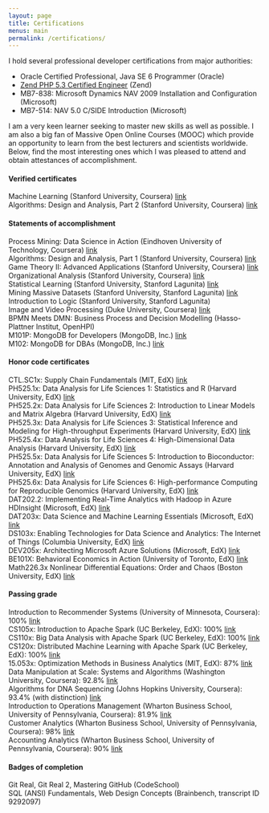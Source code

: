 ```yaml
---
layout: page
title: Certifications
menus: main
permalink: /certifications/
---
```


I hold several professional developer certifications from major authorities: 
- Oracle Certified Professional, Java SE 6 Programmer (Oracle)
- [Zend PHP 5.3 Certified Engineer](http://www.zend.com/en/yellow-pages/ZEND017489) (Zend) 
- MB7-838: Microsoft Dynamics NAV 2009 Installation and Configuration (Microsoft)
- MB7-514: NAV 5.0 C/SIDE Introduction (Microsoft)

I am a very keen learner seeking to master new skills as well as possible. 
I am also a big fan of Massive Open Online Courses (MOOC) which provide an opportunity to learn from the best lecturers and scientists worldwide. 
Below, find the most interesting ones which I was pleased to attend and obtain attestances of accomplishment.

#### Verified certificates

Machine Learning (Stanford University, Coursera) [link](https://www.coursera.org/account/accomplishments/records/WQXHDSZV52KJ)  
Algorithms: Design and Analysis, Part 2 (Stanford University, Coursera) [link](https://www.coursera.org/account/accomplishments/records/LJD2BVJCNYPZ)  

#### Statements of accomplishment

Process Mining: Data Science in Action (Eindhoven University of Technology, Coursera) [link](https://www.dropbox.com/s/4grbgwnsqzo8i8o/Coursera%20procmin%202015.pdf?dl=0)  
Algorithms: Design and Analysis, Part 1 (Stanford University, Coursera) [link](https://www.dropbox.com/s/5x9jgcfd8h0lfmx/Coursera%20algo%202015.pdf?dl=0)  
Game Theory II: Advanced Applications (Stanford University, Coursera) [link](https://www.dropbox.com/s/lfo7q0rajzxju1j/Coursera%20gametheory2%202016.pdf?dl=0)  
Organizational Analysis (Stanford University, Coursera) [link](https://www.dropbox.com/s/ow15t6u6ho28i96/Coursera%20organalysis%202016.pdf?dl=0)  
Statistical Learning (Stanford University, Stanford Lagunita) [link](https://prod-cert-bucket.s3.amazonaws.com/downloads/b15dd621f6564c2e984128f75799c479/Statement.pdf)  
Mining Massive Datasets (Stanford University, Stanford Lagunita) [link](https://prod-cert-bucket.s3.amazonaws.com/downloads/942fe1bab5ac431aabeb9320ed7dc75f/Statement.pdf)  
Introduction to Logic (Stanford University, Stanford Lagunita)  
Image and Video Processing (Duke University, Coursera) [link](https://www.dropbox.com/s/czjnigpckomdtmm/Coursera%20images%202016.pdf?dl=0)  
BPMN Meets DMN: Business Process and Decision Modelling (Hasso-Plattner Institut, OpenHPI)  
M101P: MongoDB for Developers (MongoDB, Inc.) [link](http://university.mongodb.com/course_completion/92e460aafc78443ab25cd309f64c52c3)  
M102: MongoDB for DBAs (MongoDB, Inc.) [link](http://university.mongodb.com/course_completion/99abb2d08325425e9ccb2c2adc389f67)  

#### Honor code certificates 

CTL.SC1x: Supply Chain Fundamentals (MIT, EdX) [link](https://courses.edx.org/certificates/ec6ec073aba94d38a8d64b3b294dd002)  
PH525.1x: Data Analysis for Life Sciences 1: Statistics and R (Harvard University, EdX) [link](https://courses.edx.org/certificates/c3ff3391a88d472b8151d4d11e1cf64a)  
PH525.2x: Data Analysis for Life Sciences 2: Introduction to Linear Models and Matrix Algebra (Harvard University, EdX) [link](https://courses.edx.org/certificates/ef57ffdd119b48cf88b0a4c38d1202b4)  
PH525.3x: Data Analysis for Life Sciences 3: Statistical Inference and Modeling for High-throughput Experiments (Harvard University, EdX) [link](https://courses.edx.org/certificates/4d803eb809624355a24676fc026800ab)  
PH525.4x: Data Analysis for Life Sciences 4: High-Dimensional Data Analysis (Harvard University, EdX) [link](https://courses.edx.org/certificates/4ce52ddf31a948998e8dd36007d84498)  
PH525.5x: Data Analysis for Life Sciences 5: Introduction to Bioconductor: Annotation and Analysis of Genomes and Genomic Assays (Harvard University, EdX) [link](https://courses.edx.org/certificates/66f5c465ecbf47ccaafb32dca775d761)  
PH525.6x: Data Analysis for Life Sciences 6: High-performance Computing for Reproducible Genomics (Harvard University, EdX) [link](https://courses.edx.org/certificates/ec57f10fc66045e8b1115e1d11fb624e)  
DAT202.2: Implementing Real-Time Analytics with Hadoop in Azure HDInsight (Microsoft, EdX) [link](https://courses.edx.org/certificates/cd613877a12a4d4eafc5c453ff126f5b)  
DAT203x: Data Science and Machine Learning Essentials (Microsoft, EdX) [link](https://courses.edx.org/certificates/0094d130b58649d59054265f51770a74)  
DS103x: Enabling Technologies for Data Science and Analytics: The Internet of Things (Columbia University, EdX) [link](https://courses.edx.org/certificates/8c8bfe4d0e764760a5d0f61bc70106ee)  
DEV205x: Architecting Microsoft Azure Solutions (Microsoft, EdX) [link](https://courses.edx.org/certificates/cc03a4ea44d74707af2a06b9b785ca53)  
BE101X: Behavioral Economics in Action (University of Toronto, EdX) [link](https://courses.edx.org/certificates/fe0102e276cc45f1a0f82c004c63d2d0)  
Math226.3x Nonlinear Differential Equations: Order and Chaos (Boston University, EdX) [link](https://courses.edx.org/certificates/e70d4689696e43b285eef4eda0fcb2af)  

#### Passing grade

Introduction to Recommender Systems (University of Minnesota, Coursera): 100% [link](https://www.coursera.org/learn/recommender-systems)  
CS105x: Introduction to Apache Spark (UC Berkeley, EdX): 100% [link](https://courses.edx.org/courses/course-v1:BerkeleyX+CS105x+1T2016/info)  
CS110x: Big Data Analysis with Apache Spark (UC Berkeley, EdX): 100% [link](https://courses.edx.org/courses/course-v1:BerkeleyX+CS110x+2T2016/info)  
CS120x: Distributed Machine Learning with Apache Spark (UC Berkeley, EdX): 100% [link](https://courses.edx.org/courses/course-v1:BerkeleyX+CS120x+2T2016/info)  
15.053x: Optimization Methods in Business Analytics (MIT, EdX): 87% [link](https://courses.edx.org/courses/course-v1:MITx+15.053x+3T2016/info)  
Data Manipulation at Scale: Systems and Algorithms (Washington University, Coursera): 92.8% [link](https://www.coursera.org/learn/data-manipulation)  
Algorithms for DNA Sequencing (Johns Hopkins University, Coursera): 93.4% (with distinction) [link](https://www.coursera.org/course/ads1)  
Introduction to Operations Management (Wharton Business School, University of Pennsylvania, Coursera): 81.9% [link](https://www.coursera.org/learn/wharton-operations)  
Customer Analytics (Wharton Business School, University of Pennsylvania, Coursera): 98% [link](https://www.coursera.org/learn/wharton-customer-analytics)  
Accounting Analytics (Wharton Business School, University of Pennsylvania, Coursera): 90% [link](https://www.coursera.org/learn/accounting-analytics)  

#### Badges of completion

Git Real, Git Real 2, Mastering GitHub (CodeSchool)  
SQL (ANSI) Fundamentals, Web Design Concepts (Brainbench, transcript ID 9292097) 



